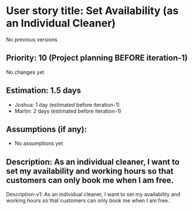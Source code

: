 # User story title: Set Availability (as an Individual Cleaner)
No previous versions

## Priority: 10 (Project planning BEFORE iteration-1)
No changes yet

## Estimation: 1.5 days
* Joshua: 1 day (estimated before iteration-1)
* Martin: 2 days (estimated before iteration-1)

## Assumptions (if any):
* No assumptions yet

## Description: As an individual cleaner, I want to set my availability and working hours so that customers can only book me when I am free.
Description-v1: As an individual cleaner, I want to set my availability and working hours so that customers can only book me when I am free.